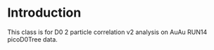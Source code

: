 # Introduction ##
This class is for D0 2 particle correlation v2 analysis on AuAu RUN14 picoD0Tree data. 
